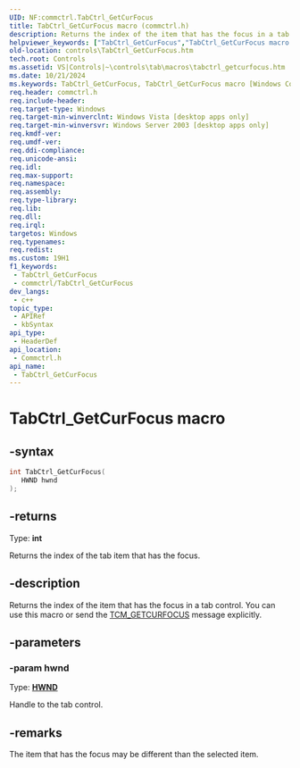 ```yaml
---
UID: NF:commctrl.TabCtrl_GetCurFocus
title: TabCtrl_GetCurFocus macro (commctrl.h)
description: Returns the index of the item that has the focus in a tab control. You can use this macro or send the TCM_GETCURFOCUS message explicitly.
helpviewer_keywords: ["TabCtrl_GetCurFocus","TabCtrl_GetCurFocus macro [Windows Controls]","_win32_TabCtrl_GetCurFocus","_win32_TabCtrl_GetCurFocus_cpp","commctrl/TabCtrl_GetCurFocus","controls.TabCtrl_GetCurFocus","controls._win32_TabCtrl_GetCurFocus"]
old-location: controls\TabCtrl_GetCurFocus.htm
tech.root: Controls
ms.assetid: VS|Controls|~\controls\tab\macros\tabctrl_getcurfocus.htm
ms.date: 10/21/2024
ms.keywords: TabCtrl_GetCurFocus, TabCtrl_GetCurFocus macro [Windows Controls], _win32_TabCtrl_GetCurFocus, _win32_TabCtrl_GetCurFocus_cpp, commctrl/TabCtrl_GetCurFocus, controls.TabCtrl_GetCurFocus, controls._win32_TabCtrl_GetCurFocus
req.header: commctrl.h
req.include-header: 
req.target-type: Windows
req.target-min-winverclnt: Windows Vista [desktop apps only]
req.target-min-winversvr: Windows Server 2003 [desktop apps only]
req.kmdf-ver: 
req.umdf-ver: 
req.ddi-compliance: 
req.unicode-ansi: 
req.idl: 
req.max-support: 
req.namespace: 
req.assembly: 
req.type-library: 
req.lib: 
req.dll: 
req.irql: 
targetos: Windows
req.typenames: 
req.redist: 
ms.custom: 19H1
f1_keywords:
 - TabCtrl_GetCurFocus
 - commctrl/TabCtrl_GetCurFocus
dev_langs:
 - c++
topic_type:
 - APIRef
 - kbSyntax
api_type:
 - HeaderDef
api_location:
 - Commctrl.h
api_name:
 - TabCtrl_GetCurFocus
---
```


# TabCtrl_GetCurFocus macro

## -syntax

```cpp
int TabCtrl_GetCurFocus(
   HWND hwnd
);
```

## -returns

Type: **int**

Returns the index of the tab item that has the focus.


## -description

Returns the index of the item that has the focus in a tab control. You can use this macro or send the <a href="/windows/desktop/Controls/tcm-getcurfocus">TCM_GETCURFOCUS</a> message explicitly.

## -parameters

### -param hwnd

Type: <b><a href="/windows/desktop/WinProg/windows-data-types">HWND</a></b>

Handle to the tab control.

## -remarks

The item that has the focus may be different than the selected item.
